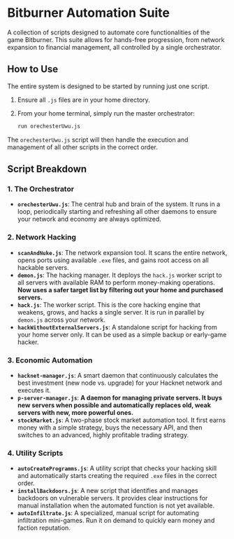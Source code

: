 # Bitburner Automation Suite

A collection of scripts designed to automate core functionalities of the game Bitburner. This suite allows for hands-free progression, from network expansion to financial management, all controlled by a single orchestrator.

## How to Use

The entire system is designed to be started by running just one script.

1.  Ensure all `.js` files are in your home directory.
2.  From your home terminal, simply run the master orchestrator:

    ```sh
    run orechesterUwu.js
    ```

The `orechesterUwu.js` script will then handle the execution and management of all other scripts in the correct order.

## Script Breakdown

### 1. The Orchestrator
- **`orechesterUwu.js`**: The central hub and brain of the system. It runs in a loop, periodically starting and refreshing all other daemons to ensure your network and economy are always optimized.

### 2. Network Hacking
- **`scanAndNuke.js`**: The network expansion tool. It scans the entire network, opens ports using available `.exe` files, and gains root access on all hackable servers.
- **`demon.js`**: The hacking manager. It deploys the `hack.js` worker script to all servers with available RAM to perform money-making operations. **Now uses a safer target list by filtering out your home and purchased servers.**
- **`hack.js`**: The worker script. This is the core hacking engine that weakens, grows, and hacks a single server. It is run in parallel by `demon.js` across your network.
- **`hackWithoutExternalServers.js`**: A standalone script for hacking from your home server only. It can be used as a simple backup or early-game hacker.

### 3. Economic Automation
- **`hacknet-manager.js`**: A smart daemon that continuously calculates the best investment (new node vs. upgrade) for your Hacknet network and executes it.
- **`p-server-manager.js`**: **A daemon for managing private servers. It buys new servers when possible and automatically replaces old, weak servers with new, more powerful ones.**
- **`stockMarket.js`**: A two-phase stock market automation tool. It first earns money with a simple strategy, buys the necessary API, and then switches to an advanced, highly profitable trading strategy.

### 4. Utility Scripts
- **`autoCreateProgramms.js`**: A utility script that checks your hacking skill and automatically starts creating the required `.exe` files in the correct order.
- **`installBackdoors.js`**: A new script that identifies and manages backdoors on vulnerable servers. It provides clear instructions for manual installation when the automated function is not yet available.
- **`autoInfiltrate.js`**: A specialized, manual script for automating infiltration mini-games. Run it on demand to quickly earn money and faction reputation.